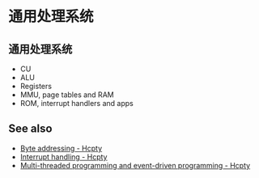 # 通用处理系统

## 通用处理系统

- CU
- ALU
- Registers
- MMU, page tables and RAM
- ROM, interrupt handlers and apps

## See also

- [Byte addressing - Hcpty](https://github.com/Hcpty/byte-addressing)
- [Interrupt handling - Hcpty](https://github.com/Hcpty/interrupt-handling)
- [Multi-threaded programming and event-driven programming - Hcpty](https://github.com/Hcpty/multi-threaded-programming-and-event-driven-programming)
